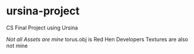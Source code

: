 # ursina-project
 CS Final Project using Ursina

*Not all Assets are mine* 
    torus.obj is Red Hen Developers 
    Textures are also not mine
